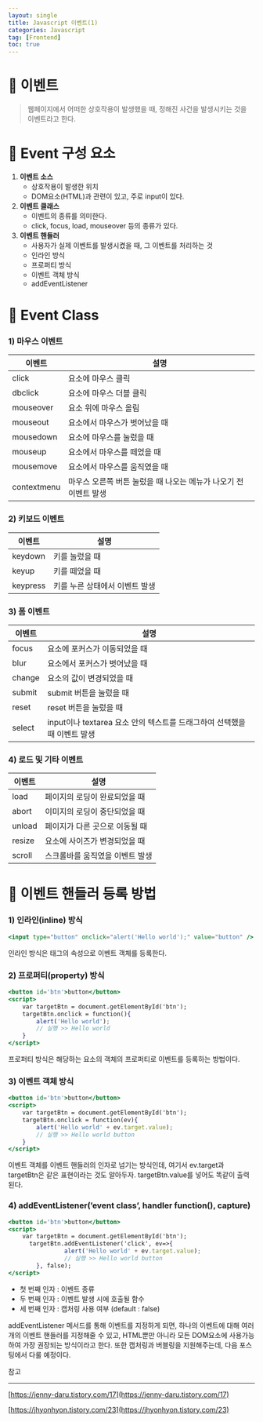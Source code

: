 ```yaml
---
layout: single
title: Javascript 이벤트(1)
categories: Javascript
tag: [Frontend]
toc: true
---
```




# 📘 이벤트

> 웹페이지에서 어떠한 상호작용이 발생했을 때, 정해진 사건을 발생시키는 것을 이벤트라고 한다.
> 

# 📖 Event 구성 요소

1. **이벤트 소스**
    - 상호작용이 발생한 위치
    - DOM요소(HTML)과 관련이 있고, 주로 input이 있다.
2. **이벤트 클래스**
    - 이벤트의 종류를 의미한다.
    - click, focus, load, mouseover 등의 종류가 있다.
3. **이벤트 핸들러**
    - 사용자가 실제 이벤트를 발생시켰을 때, 그 이벤트를 처리하는 것
    - 인라인 방식
    - 프로퍼티 방식
    - 이벤트 객체 방식
    - addEventListener
    

# 📖 Event Class

### 1) 마우스 이벤트

| 이벤트 | 설명 |
| --- | --- |
| click | 요소에 마우스 클릭 |
| dbclick | 요소에 마우스 더블 클릭 |
| mouseover | 요소 위에 마우스 올림 |
| mouseout | 요소에서 마우스가 벗어났을 때 |
| mousedown | 요소에 마우스를 눌렀을 때 |
| mouseup | 요소에서 마우스를 떼었을 때 |
| mousemove | 요소에서 마우스를 움직였을 때 |
| contextmenu | 마우스 오른쪽 버튼 눌렀을 때 나오는 메뉴가 나오기 전 이벤트 발생 |

### 2) 키보드 이벤트

| 이벤트 | 설명 |
| --- | --- |
| keydown | 키를 눌렀을 때 |
| keyup | 키를 떼었을 때 |
| keypress | 키를 누른 상태에서 이벤트 발생 |

### 3) 폼 이벤트

| 이벤트 | 설명 |
| --- | --- |
| focus | 요소에 포커스가 이동되었을 때 |
| blur | 요소에서 포커스가 벗어났을 때 |
| change | 요소의 값이 변경되었을 때 |
| submit | submit 버튼을 눌렀을 때 |
| reset | reset 버튼을 눌렀을 때 |
| select | input이나 textarea 요소 안의 텍스트를 드래그하여 선택했을 때 이벤트 발생 |

### 4) 로드 및 기타 이벤트

| 이벤트 | 설명 |
| --- | --- |
| load | 페이지의 로딩이 완료되었을 때 |
| abort | 이미지의 로딩이 중단되었을 때 |
| unload | 페이지가 다른 곳으로 이동될 때 |
| resize | 요소에 사이즈가 변경되었을 때 |
| scroll | 스크롤바를 움직였을  이벤트 발생 |

# 📖 이벤트 핸들러 등록 방법

### 1) 인라인(inline) 방식

```jsx
<input type="button" onclick="alert('Hello world');" value="button" />
```

인라인 방식은 태그의 속성으로 이벤트 객체를 등록한다.

### 2) 프로퍼티(property) 방식

```jsx
<button id='btn'>button</button>
<script>
    var targetBtn = document.getElementById('btn');
    targetBtn.onclick = function(){
        alert('Hello world');
        // 실행 >> Hello world
    }
</script>
```

프로퍼티 방식은 해당하는 요소의 객체의 프로퍼티로 이벤트를 등록하는 방법이다.

### 3) 이벤트 객체 방식

```jsx
<button id='btn'>button</button>
<script>
    var targetBtn = document.getElementById('btn');
    targetBtn.onclick = function(ev){
        alert('Hello world' + ev.target.value);
        // 실행 >> Hello world button
    }
</script>
```

이벤트 객체를 이벤트 핸들러의 인자로 넘기는 방식인데, 여기서 ev.target과 targetBtn은 같은 표현이라는 것도 알아두자. targetBtn.value를 넣어도 똑같이 출력된다.

### 4) addEventListener(’event class’, handler function(), capture)

```jsx
<button id='btn'>button</button>
<script>
    var targetBtn = document.getElementById('btn');
	  targetBtn.addEventListener('click', ev=>{
				alert('Hello world' + ev.target.value);
				// 실행 >> Hello world button
		}, false);
</script>
```

- 첫 번째 인자 : 이벤트 종류
- 두 번째 인자 : 이벤트 발생 시에 호출될 함수
- 세 번째 인자 : 캡처링 사용 여부 (default : false)

addEventListener 메서드를 통해 이벤트를 지정하게 되면, 하나의 이벤트에 대해 여러 개의 이벤트 핸들러를 지정해줄 수 있고, HTML뿐만 아니라 모든 DOM요소에 사용가능하여 가장 권장되는 방식이라고 한다. 또한 캡처링과 버블링을 지원해주는데, 다음 포스팅에서 다룰 예정이다.

참고

---

[https://jenny-daru.tistory.com/17](https://jenny-daru.tistory.com/17)

[https://jhyonhyon.tistory.com/23](https://jhyonhyon.tistory.com/23)